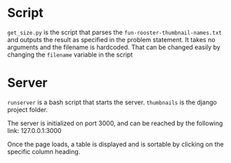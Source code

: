 # Script

`get_size.py` is the script that parses the `fun-rooster-thumbnail-names.txt`
and outputs the result as specified in the problem statement. It takes no
arguments and the filename is hardcoded. That can be changed easily by changing
the `filename` variable in the script

# Server

`runserver` is a bash script that starts the server. `thumbnails` is the django
project folder. 

The server is initialized on port 3000, and can be reached by the following link:
127.0.0.1:3000

Once the page loads, a table is displayed and is sortable by clicking on the
specific column heading.
